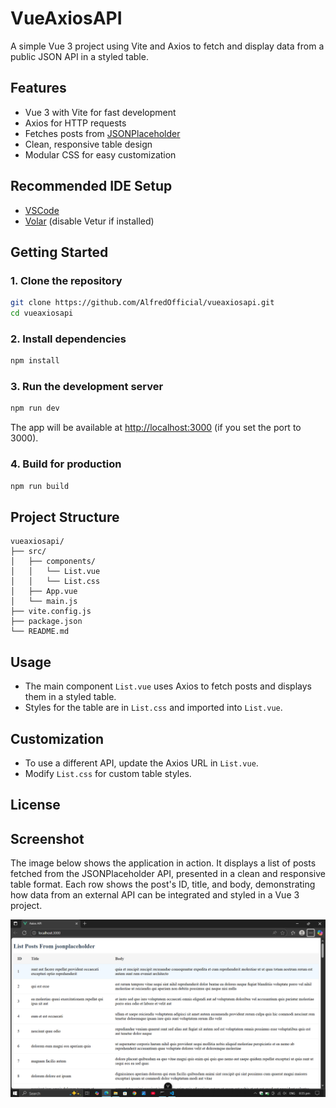 # VueAxiosAPI

A simple Vue 3 project using Vite and Axios to fetch and display data from a public JSON API in a styled table.

## Features

- Vue 3 with Vite for fast development
- Axios for HTTP requests
- Fetches posts from [JSONPlaceholder](https://jsonplaceholder.typicode.com/)
- Clean, responsive table design
- Modular CSS for easy customization

## Recommended IDE Setup

- [VSCode](https://code.visualstudio.com/)
- [Volar](https://marketplace.visualstudio.com/items?itemName=Vue.volar) (disable Vetur if installed)

## Getting Started

### 1. Clone the repository

```sh
git clone https://github.com/AlfredOfficial/vueaxiosapi.git
cd vueaxiosapi
```

### 2. Install dependencies

```sh
npm install
```

### 3. Run the development server

```sh
npm run dev
```

The app will be available at [http://localhost:3000](http://localhost:3000) (if you set the port to 3000).

### 4. Build for production

```sh
npm run build
```

## Project Structure

```
vueaxiosapi/
├── src/
│   ├── components/
│   │   └── List.vue
│   │   └── List.css
│   ├── App.vue
│   └── main.js
├── vite.config.js
├── package.json
└── README.md
```

## Usage

- The main component `List.vue` uses Axios to fetch posts and displays them in a styled table.
- Styles for the table are in `List.css` and imported into `List.vue`.

## Customization

- To use a different API, update the Axios URL in `List.vue`.
- Modify `List.css` for custom table styles.

## License

## Screenshot

The image below shows the application in action. It displays a list of posts fetched from the JSONPlaceholder API, presented in a clean and responsive table format. Each row shows the post's ID, title, and body, demonstrating how data from an external API can be integrated and styled in a Vue 3 project.

![Screenshot of VueAxiosAPI displaying posts in a table](vueAPI.PNG)
